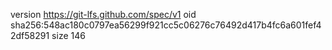 version https://git-lfs.github.com/spec/v1
oid sha256:548ac180c0797ea56299f921cc5c06276c76492d417b4fc6a601fef42df58291
size 146
